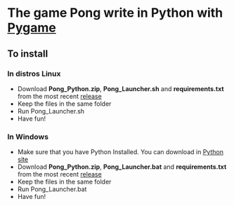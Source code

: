 # The game Pong write in Python with [Pygame](https://www.pygame.org/news)

## To install 
### In distros Linux
* Download **Pong_Python.zip**, **Pong_Launcher.sh** and **requirements.txt** from the most recent [release](https://github.com/TonyALima/Pong_Python/releases) 
* Keep the files in the same folder
* Run Pong_Launcher.sh
* Have fun!

### In Windows
* Make sure that you have Python Installed. You can download in [Python site](https://www.python.org/downloads/windows/)
* Download **Pong_Python.zip**, **Pong_Launcher.bat** and **requirements.txt** from the most recent [release](https://github.com/TonyALima/Pong_Python/releases)
* Keep the files in the same folder
* Run Pong_Launcher.bat
* Have fun!

